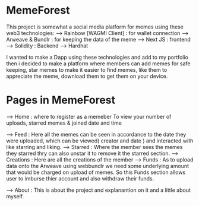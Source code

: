 # MemeForest 

This project is somewhat a social media platform for memes using these web3 technologies:
--> Rainbow [WAGMI Client]  : for wallet connection 
--> Arweave & Bundlr : for keeping the data of the meme
--> Next JS : frontend
--> Solidity : Backend
--> Hardhat


I wanted to make a Dapp using these technologies and add to my portfolio then i decided to make a platform where members can add memes for safe keeping, star memes to make it easier to find memes, like them to appreciate the meme, download them to get them on your device.

# Pages in MemeForest

--> Home :  where to register as a memeber
            To view your number of uploads, starred memes & joined date and time

--> Feed : Here all the memes can be seen in accordance to the date they were uploaded, which can 
            be viewed( creator and date ) and interacted with like starring and liking.
--> Starred : Where the member sees the memes they starred  thry can also unstar it to remove
             it the starred section.
--> Creations : Here are all the creations of the member 
--> Funds : As to upload data onto the Arweave using webbundlr we need some underlying amount that would be
            charged on upload of memes. So this Funds section allows user to imburse thier account and also withdraw their funds.

--> About : This is about the project and explanantion on it and a little about myself.



